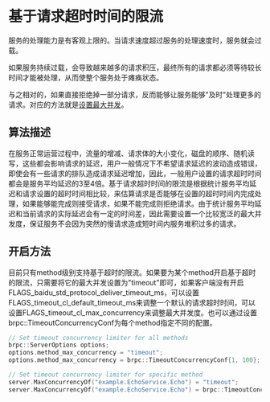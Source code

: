 # 基于请求超时时间的限流

服务的处理能力是有客观上限的。当请求速度超过服务的处理速度时，服务就会过载。

如果服务持续过载，会导致越来越多的请求积压，最终所有的请求都必须等待较长时间才能被处理，从而使整个服务处于瘫痪状态。

与之相对的，如果直接拒绝掉一部分请求，反而能够让服务能够"及时"处理更多的请求。对应的方法就是[设置最大并发](https://github.com/brpc/brpc/blob/master/docs/cn/server.md#%E9%99%90%E5%88%B6%E6%9C%80%E5%A4%A7%E5%B9%B6%E5%8F%91)。


## 算法描述
在服务正常运营过程中，流量的增减、请求体的大小变化，磁盘的顺序、随机读写，这些都会影响请求的延迟，用户一般情况下不希望请求延迟的波动造成错误，即使会有一些请求的排队造成请求延迟增加，因此，一般用户设置的请求超时时间都会是服务平均延迟的3至4倍。基于请求超时时间的限流是根据统计服务平均延迟和请求设置的超时时间相比较，来估算请求是否能够在设置的超时时间内完成处理，如果能够能完成则接受请求，如果不能完成则拒绝请求。由于统计服务平均延迟和当前请求的实际延迟会有一定的时间差，因此需要设置一个比较宽泛的最大并发度，保证服务不会因为突然的慢请求造成短时间内服务堆积过多的请求。

## 开启方法
目前只有method级别支持基于超时的限流。如果要为某个method开启基于超时的限流，只需要将它的最大并发设置为"timeout"即可，如果客户端没有开启FLAGS_baidu_std_protocol_deliver_timeout_ms，可以设置FLAGS_timeout_cl_default_timeout_ms来调整一个默认的请求超时时间，可以设置FLAGS_timeout_cl_max_concurrency来调整最大并发度。也可以通过设置brpc::TimeoutConcurrencyConf为每个method指定不同的配置。

```c++
// Set timeout concurrency limiter for all methods
brpc::ServerOptions options;
options.method_max_concurrency = "timeout";
options.method_max_concurrency = brpc::TimeoutConcurrencyConf{1, 100};

// Set timeout concurrency limiter for specific method
server.MaxConcurrencyOf("example.EchoService.Echo") = "timeout";
server.MaxConcurrencyOf("example.EchoService.Echo") = brpc::TimeoutConcurrencyConf{1, 100};
```
